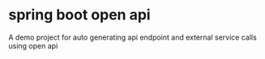 # spring boot open api

A demo project for auto generating api endpoint and external service calls using open api
